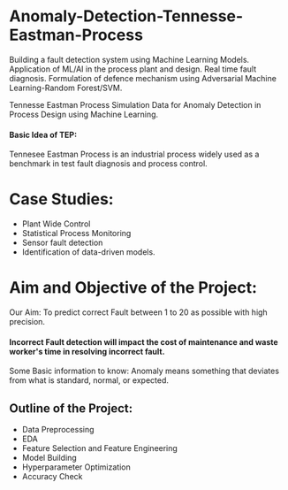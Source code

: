 # Anomaly-Detection-Tennesse-Eastman-Process
Building a fault detection system using Machine Learning Models. Application of ML/AI in the process plant and design. Real time fault diagnosis. Formulation of defence mechanism using Adversarial Machine Learning-Random Forest/SVM. 

Tennesse Eastman Process Simulation Data for Anomaly Detection in Process Design using Machine Learning.
#### Basic Idea of TEP:
Tennesee Eastman Process is an industrial process widely used as a benchmark in test fault diagnosis and process control.

# Case Studies:
* Plant Wide Control
* Statistical Process Monitoring
* Sensor fault detection
* Identification of data-driven models.


# Aim and Objective of the Project:

Our Aim: To predict correct Fault between 1 to 20 as possible with high precision.

#### Incorrect Fault detection will impact the cost of maintenance and waste worker's time in resolving incorrect fault.

Some Basic information to know:
Anomaly means something that deviates from what is standard, normal, or expected.

## Outline of the Project:
* Data Preprocessing
* EDA
* Feature Selection and Feature Engineering
* Model Building
* Hyperparameter Optimization
* Accuracy Check
